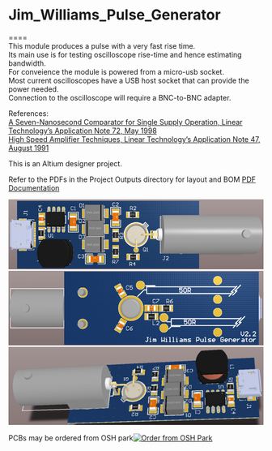 # Jim_Williams_Pulse_Generator
====   
This module produces a pulse with a very fast rise time.   
Its main use is for testing oscilloscope rise-time and hence estimating bandwidth.  
For conveience the module is powered from a micro-usb socket.  
Most current oscilloscopes have a USB host socket that can provide the power needed.   
Connection to the oscilloscope will require a BNC-to-BNC adapter.

References:  
<a href="http://cds.linear.com/docs/en/application-note/an72f.pdf">A Seven-Nanosecond Comparator for Single Supply Operation, Linear Technology’s Application Note 72, May 1998</img></a>  
<a href="http://cds.linear.com/docs/en/application-note/an47fa.pdf">High Speed Amplifier Techniques, Linear Technology’s Application Note 47, August 1991</img></a>  

This is an Altium designer project.  

Refer to the PDFs in the Project Outputs directory for layout and BOM
<a href="https://github.com/podonoghue/Jim_Williams_Pulse_Generator/blob/master/Hardware/Project Outputs for Pulser/Pulser.PDF">PDF Documentation</img></a>

![Top image](https://raw.githubusercontent.com/podonoghue/Jim_Williams_Pulse_Generator/master/Hardware/Pulse_Top.png "Top Board Image")
![Bottom image](https://raw.githubusercontent.com/podonoghue/Jim_Williams_Pulse_Generator/master/Hardware/Pulse_Bottom.png "Bottom Board Image")
![3D image](https://raw.githubusercontent.com/podonoghue/Jim_Williams_Pulse_Generator/master/Hardware/Pulse_3D_Perspective.png "3D Board Image")

PCBs may be ordered from OSH park<a href="https://oshpark.com/shared_projects/4F9BRqY6"><img src="https://oshpark.com/assets/badge-5b7ec47045b78aef6eb9d83b3bac6b1920de805e9a0c227658eac6e19a045b9c.png" alt="Order from OSH Park"></img></a>  




